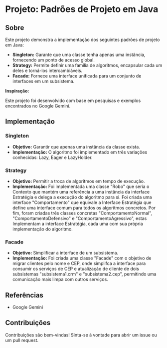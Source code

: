 # Projeto: Padrões de Projeto em Java

## Sobre

Este projeto demonstra a implementação dos seguintes padrões de projeto em Java:

* **Singleton:** Garante que uma classe tenha apenas uma instância, fornecendo um ponto de acesso global.
* **Strategy:** Permite definir uma família de algoritmos, encapsular cada um deles e torná-los intercambiáveis.
* **Facade:** Fornece uma interface unificada para um conjunto de interfaces em um subsistema.

**Inspiração:**

Este projeto foi desenvolvido com base em pesquisas e exemplos encontrados no Google Gemini.

## Implementação

### Singleton
* **Objetivo:** Garantir que apenas uma instância da classe exista.
* **Implementação:** O algoritmo foi implementado em três variações conhecidas: Lazy, Eager e LazyHolder.

### Strategy
* **Objetivo:** Permitir a troca de algoritmos em tempo de execução.
* **Implementação:** Foi implementada uma classe "Robo" que seria o Contexto que mantém uma referência a uma instância da interface Estratégia e delega a execução do algoritmo para si.
Foi criada uma interface "Comportamento" que equivale a Interface Estratégia que define uma interface comum para todos os algoritmos concretos. Por fim, foram criadas três classes concretas "ComportamentoNormal",
"ComportamentoDefensivo" e "ComportamentoAgressivo", estas Implementam a interface Estratégia, cada uma com sua própria implementação do algoritmo.

### Facade
* **Objetivo:** Simplificar a interface de um subsistema.
* **Implementação:** Foi criada uma classe "Facade" com o objetivo de migrar clientes pelo nome e CEP, onde simplifca a interface para consumir os serviços de CEP e atualização de cliente de dois subsistemas "subsistema1.crm" e "subsistema2.cep",
   permitindo uma comunicação mais limpa com outros serviços.

## Referências

* Google Gemini

## Contribuições

Contribuições são bem-vindas! Sinta-se à vontade para abrir um issue ou um pull request.
